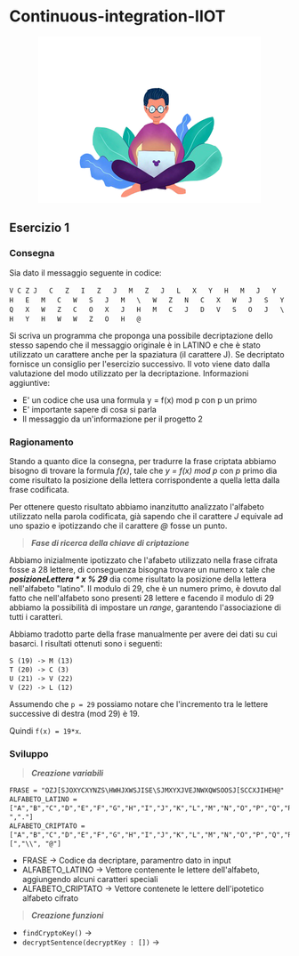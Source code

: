 # Continuous-integration-IIOT

<p align="center">
  <img src="/ref/logo.png?raw=true" />
</p>

## Esercizio 1

### Consegna

Sia dato il messaggio seguente in codice:

 `V C Z J	C	Z	I	Z	J	M	Z	J	L	X	Y	H	M	J	Y	H	E	M	C	W	S	J	M	\	W	Z	N	C	X	W	J	S	Y	Q	X	W	Z	C	O	X	J	H	M	C	J	D	V	S	O	J	\	H	Y	H	W	W	Z	O	H	@`

Si scriva un programma che proponga una possibile decriptazione dello stesso sapendo che il messaggio originale è in LATINO e che è stato utilizzato un carattere anche per la spaziatura (il carattere J). Se decriptato fornisce un consiglio per l'esercizio successivo. Il voto viene dato dalla valutazione del modo utilizzato per la decriptazione. Informazioni aggiuntive:
- E' un codice che usa una formula y = f(x) mod p con p un primo
- E' importante sapere di cosa si parla
- Il messaggio da un'informazione per il progetto 2

### Ragionamento

Stando a quanto dice la consegna, per tradurre la frase criptata abbiamo bisogno di trovare la formula *f(x)*, tale che *y = f(x) mod p* con *p* primo dia come risultato la posizione
della lettera corrispondente a quella letta dalla frase codificata.

Per ottenere questo risultato abbiamo inanzitutto analizzato l'alfabeto utilizzato nella parola codificata, già sapendo che il carattere *J* equivale ad uno spazio e
ipotizzando che il carattere *@* fosse un punto.

> ***Fase di ricerca della chiave di criptazione***

Abbiamo inizialmente ipotizzato che l'afabeto utilizzato nella frase cifrata fosse a 28 lettere, di conseguenza bisogna trovare un numero x tale che ***posizioneLettera * x % 29*** dia come risultato la posizione della lettera nell'alfabeto "latino". Il modulo di 29, che è un numero primo, è dovuto dal fatto che nell'alfabeto sono presenti
28 lettere e facendo il modulo di 29 abbiamo la possibilità di impostare un *range*, garantendo l'associazione di tutti i caratteri.

Abbiamo tradotto parte della frase manualmente per avere dei dati su cui basarci. I risultati ottenuti sono i seguenti:

```
S (19) -> M (13)
T (20) -> C (3)
U (21) -> V (22)
V (22) -> L (12)
```
Assumendo che `p = 29` possiamo notare che l'incremento tra le lettere successive di destra (mod 29) è 19. 

Quindi `f(x) = 19*x`.

### Sviluppo

> ***Creazione variabili***
```
FRASE = "OZJ[SJOXYCXYNZS\HWHJXWSJISE\SJMXYXJVEJNWXQWSOOSJ[SCCXJIHEH@"
ALFABETO_LATINO =   ["A","B","C","D","E","F","G","H","I","J","K","L","M","N","O","P","Q","R","S","T","U","V","W","X","Y","Z","\\"," ","."] 
ALFABETO_CRIPTATO = ["A","B","C","D","E","F","G","H","I","J","K","L","M","N","O","P","Q","R","S","T","U","V","W","X","Y","Z","[","\\", "@"]
```
- FRASE → Codice da decriptare, paramentro dato in input
- ALFABETO_LATINO → Vettore contenente le lettere dell'alfabeto, aggiungendo alcuni caratteri speciali
- ALFABETO_CRIPTATO → Vettore contenete le lettere dell'ipotetico alfabeto cifrato

> ***Creazione funzioni***
- `findCryptoKey()` → 
- `decryptSentence(decryptKey : [])` → 


